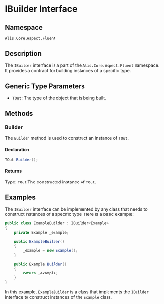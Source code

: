 # IBuilder Interface

## Namespace
`Alis.Core.Aspect.Fluent`

## Description
The `IBuilder` interface is a part of the `Alis.Core.Aspect.Fluent` namespace. It provides a contract for building instances of a specific type.

## Generic Type Parameters
- `TOut`: The type of the object that is being built.

## Methods

### Builder
The `Builder` method is used to construct an instance of `TOut`.

#### Declaration
```csharp
TOut Builder();
```

#### Returns
Type: `TOut`
The constructed instance of `TOut`.

## Examples
The `IBuilder` interface can be implemented by any class that needs to construct instances of a specific type. Here is a basic example:

```csharp
public class ExampleBuilder : IBuilder<Example>
{
    private Example _example;

    public ExampleBuilder()
    {
        _example = new Example();
    }

    public Example Builder()
    {
        return _example;
    }
}
```

In this example, `ExampleBuilder` is a class that implements the `IBuilder` interface to construct instances of the `Example` class.

